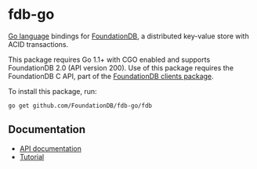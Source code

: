 fdb-go
======

[Go language](http://golang.org) bindings for [FoundationDB](https://foundationdb.com), a distributed key-value store with ACID transactions.

This package requires Go 1.1+ with CGO enabled and supports FoundationDB 2.0 (API version 200).
Use of this package requires the FoundationDB C API, part of the [FoundationDB clients package](https://foundationdb.com/get).

To install this package, run:

    go get github.com/FoundationDB/fdb-go/fdb

Documentation
-------------

* [API documentation](http://godoc.org/github.com/FoundationDB/fdb-go/fdb)
* [Tutorial](https://foundationdb.com/documentation/class-scheduling-go.html)
